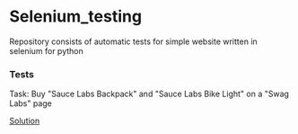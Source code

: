 # Selenium_testing
Repository consists of automatic tests for simple website written in selenium for python

### Tests

Task: Buy "Sauce Labs Backpack" and "Sauce Labs Bike Light" on a "Swag Labs" page

[Solution](automation.py)
